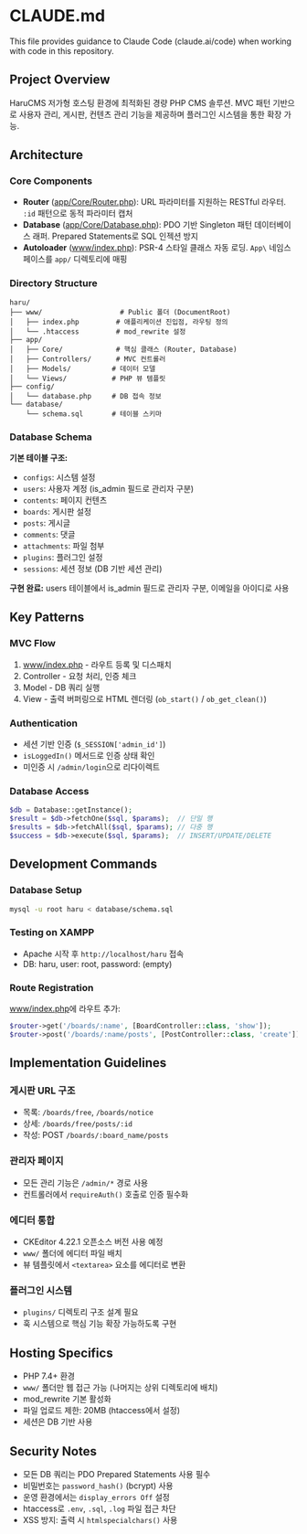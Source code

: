 # CLAUDE.md

This file provides guidance to Claude Code (claude.ai/code) when working with code in this repository.

## Project Overview

HaruCMS 저가형 호스팅 환경에 최적화된 경량 PHP CMS 솔루션. MVC 패턴 기반으로 사용자 관리, 게시판, 컨텐츠 관리 기능을 제공하며 플러그인 시스템을 통한 확장 가능.

## Architecture

### Core Components

- **Router** ([app/Core/Router.php](app/Core/Router.php)): URL 파라미터를 지원하는 RESTful 라우터. `:id` 패턴으로 동적 파라미터 캡처
- **Database** ([app/Core/Database.php](app/Core/Database.php)): PDO 기반 Singleton 패턴 데이터베이스 래퍼. Prepared Statements로 SQL 인젝션 방지
- **Autoloader** ([www/index.php](www/index.php:14-29)): PSR-4 스타일 클래스 자동 로딩. `App\` 네임스페이스를 `app/` 디렉토리에 매핑

### Directory Structure

```
haru/
├── www/                   # Public 폴더 (DocumentRoot)
│   ├── index.php         # 애플리케이션 진입점, 라우팅 정의
│   └── .htaccess         # mod_rewrite 설정
├── app/
│   ├── Core/             # 핵심 클래스 (Router, Database)
│   ├── Controllers/      # MVC 컨트롤러
│   ├── Models/          # 데이터 모델
│   └── Views/           # PHP 뷰 템플릿
├── config/
│   └── database.php     # DB 접속 정보
└── database/
    └── schema.sql       # 테이블 스키마
```

### Database Schema

**기본 테이블 구조:**
- `configs`: 시스템 설정
- `users`: 사용자 계정 (is_admin 필드로 관리자 구분)
- `contents`: 페이지 컨텐츠
- `boards`: 게시판 설정
- `posts`: 게시글
- `comments`: 댓글
- `attachments`: 파일 첨부
- `plugins`: 플러그인 설정
- `sessions`: 세션 정보 (DB 기반 세션 관리)

**구현 완료:** users 테이블에서 is_admin 필드로 관리자 구분, 이메일을 아이디로 사용

## Key Patterns

### MVC Flow
1. [www/index.php](www/index.php) - 라우트 등록 및 디스패치
2. Controller - 요청 처리, 인증 체크
3. Model - DB 쿼리 실행
4. View - 출력 버퍼링으로 HTML 렌더링 (`ob_start()` / `ob_get_clean()`)

### Authentication
- 세션 기반 인증 (`$_SESSION['admin_id']`)
- `isLoggedIn()` 메서드로 인증 상태 확인
- 미인증 시 `/admin/login`으로 리다이렉트

### Database Access
```php
$db = Database::getInstance();
$result = $db->fetchOne($sql, $params);  // 단일 행
$results = $db->fetchAll($sql, $params); // 다중 행
$success = $db->execute($sql, $params);  // INSERT/UPDATE/DELETE
```

## Development Commands

### Database Setup
```bash
mysql -u root haru < database/schema.sql
```

### Testing on XAMPP
- Apache 시작 후 `http://localhost/haru` 접속
- DB: haru, user: root, password: (empty)

### Route Registration
[www/index.php](www/index.php)에 라우트 추가:
```php
$router->get('/boards/:name', [BoardController::class, 'show']);
$router->post('/boards/:name/posts', [PostController::class, 'create']);
```

## Implementation Guidelines

### 게시판 URL 구조
- 목록: `/boards/free`, `/boards/notice`
- 상세: `/boards/free/posts/:id`
- 작성: POST `/boards/:board_name/posts`

### 관리자 페이지
- 모든 관리 기능은 `/admin/*` 경로 사용
- 컨트롤러에서 `requireAuth()` 호출로 인증 필수화

### 에디터 통합
- CKEditor 4.22.1 오픈소스 버전 사용 예정
- `www/` 폴더에 에디터 파일 배치
- 뷰 템플릿에서 `<textarea>` 요소를 에디터로 변환

### 플러그인 시스템
- `plugins/` 디렉토리 구조 설계 필요
- 훅 시스템으로 핵심 기능 확장 가능하도록 구현

## Hosting Specifics

- PHP 7.4+ 환경
- `www/` 폴더만 웹 접근 가능 (나머지는 상위 디렉토리에 배치)
- mod_rewrite 기본 활성화
- 파일 업로드 제한: 20MB (htaccess에서 설정)
- 세션은 DB 기반 사용

## Security Notes

- 모든 DB 쿼리는 PDO Prepared Statements 사용 필수
- 비밀번호는 `password_hash()` (bcrypt) 사용
- 운영 환경에서는 `display_errors Off` 설정
- htaccess로 `.env`, `.sql`, `.log` 파일 접근 차단
- XSS 방지: 출력 시 `htmlspecialchars()` 사용
